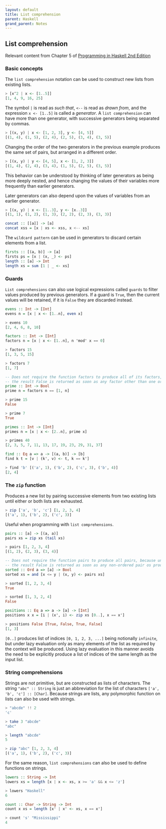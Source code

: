 ```yaml
---
layout: default
title: List comprehension
parent: Haskell
grand_parent: Notes
---
```


## List comprehension
Relevant content from Chapter 5 of [Programming in Haskell 2nd Edition](https://www.cambridge.org/us/academic/subjects/computer-science/programming-languages-and-applied-logic/programming-haskell-2nd-edition)

### Basic concepts

The `list comprehension` notation can be used to construct new lists from existing lists.

```haskell
> [x^2 | x <- [1..5]]
[1, 4, 9, 16, 25]
```

The symbol `|` is read as *such that*, `<--` is read as *drawn from*, and the expression `x <- [1..5]` is called a *generator*.
A `list comprehension` can have more than one generator, with successive generators being separated by commas.

```haskell
> [(x, y) | x <- [1, 2, 3], y <- [4, 5]]
[(1, 4), (1, 5), (2, 4), (2, 5), (3, 4), (3, 5)]
```

Changing the order of the two generators in the previous example produces the same set of pairs, but arranged in a different order.

```haskell
> [(x, y) | y <- [4, 5], x <- [1, 2, 3]]
[(1, 4), (2, 4), (3, 4), (1, 5), (2, 5), (3, 5)]
```
This behavior can be understood by thinking of later generators as being more deeply nested, and hence changing the values of their variables more frequently than earlier generators.

Later generators can also depend upon the values of variables from an earlier generator.

```haskell
> [(x, y) | x <- [1..3], y <- [x..3]]
[(1, 1), (1, 2), (1, 3), (2, 2), (2, 3), (3, 3)]

concat :: [[a]] -> [a]
concat xss = [x | xs <- xss, x <-- xs]
```

The `wildcard pattern` can be used in generators to discard certain elements from a list.

```haskell
firsts :: [(a, b)] -> [a]
firsts ps = [x | (x, _) <- ps]
length :: [a] -> Int
length xs = sum [1 | _ <- xs]
```

### Guards

`List comprehensions` can also use logical expressions called `guards` to filter values produced by previous generators.
If a guard is `True`, then the current values will be retained, if it is `False` they are discarded instead.

```haskell
evens :: Int -> [Int]
evens n = [x | x <- [1..n], even x]

> evens 10
[2, 4, 6, 8, 10]

factors :: Int -> [Int]
factors n = [x | x <- [1..n], n 'mod' x == 0]

> factors 15
[1, 3, 5, 15]

> factors 7
[1, 7]

-- Does not require the function factors to produce all of its factors, because under lazy evaluation
-- the result False is returned as soon as any factor other than one or the number itself is produced.
prime :: Int -> Bool
prime n = factors n == [1, n]

> prime 15
False

> prime 7
True

primes :: Int -> [Int]
primes n = [x | x <- [2..n], prime x]

> primes 40
[2, 3, 5, 7, 11, 13, 17, 19, 23, 29, 31, 37]

find :: Eq a => a -> [(a, b)] -> [b]
find k t = [v | (k', v) <- t, k == k']

> find 'b' [('a', 1), ('b', 2), ('c', 3), ('b', 4)]
[2, 4]
```

### The `zip` function

Produces a new list by pairing successive elements from two existing lists until either or both lists are exhausted.

```haskell
> zip ['a', 'b', 'c'] [1, 2, 3, 4]
[('a', 1), ('b', 2), ('c', 3)]
```

Useful when programming with `list comprehensions`.

```haskell
pairs :: [a] -> [(a, a)]
pairs xs = zip xs (tail xs)

> pairs [1, 2, 3, 4]
[(1, 2), (2, 3), (3, 4)]

-- Does not require the function pairs to produce all pairs, because under lazy evaluation
-- the result False is returned as soon as any non-ordered pair os produced.
sorted :: Ord a => [a] -> Bool
sorted xs = and [x <= y | (x, y) <- pairs xs]

> sorted [1, 2, 3, 4]
True

> sorted [1, 3, 2, 4]
False

positions :: Eq a => a -> [a] -> [Int]
positions x x = [i | (x', i) <- zip xs [0..], x == x']

> positions False [True, False, True, False]
[1, 3]
```

`[0..]` produces list of indices `[0, 1, 2, 3, ...]` being notionally `infinite`, but under lazy evaluation only as many elements of the list as required by the context will be produced.
Using lazy evaluation in this manner avoids the need to be explicitly produce a list of indices of the same length as the input list.

### String comprehensions

Strings are not primitive, but are constructed as lists of characters. The string `"abc" :: String` is just an abbreviation for the list of characters `['a', 'b', 'c'] :: [Char]`.
Because strings are lists, any polymorphic function on lists can also be used with strings.


```haskell
> "abcde" !! 2
'c'

> take 3 "abcde"
"abc"

> length "abcde"
5

> zip "abc" [1, 2, 3, 4]
[('a', 1), ('b', 2), ('c', 3)]
```

For the same reason, `list comprehensions` can also be used to define functions on strings.

```haskell
lowers :: String -> Int
lowers xs = length [x | x <- xs, x >= 'a' && x <= 'z']

> lowers "Haskell"
6

count :: Char -> String -> Int
count x xs = length [x' | x' <- xs, x == x']

> count 's' "Mississippi"
4
```
